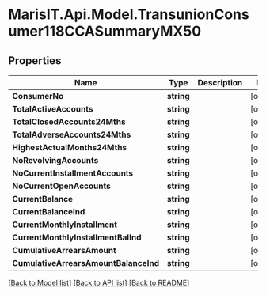 
# MarisIT.Api.Model.TransunionConsumer118CCASummaryMX50

## Properties

Name | Type | Description | Notes
------------ | ------------- | ------------- | -------------
**ConsumerNo** | **string** |  | [optional] 
**TotalActiveAccounts** | **string** |  | [optional] 
**TotalClosedAccounts24Mths** | **string** |  | [optional] 
**TotalAdverseAccounts24Mths** | **string** |  | [optional] 
**HighestActualMonths24Mths** | **string** |  | [optional] 
**NoRevolvingAccounts** | **string** |  | [optional] 
**NoCurrentInstallmentAccounts** | **string** |  | [optional] 
**NoCurrentOpenAccounts** | **string** |  | [optional] 
**CurrentBalance** | **string** |  | [optional] 
**CurrentBalanceInd** | **string** |  | [optional] 
**CurrentMonthlyInstallment** | **string** |  | [optional] 
**CurrentMonthlyInstallmentBalInd** | **string** |  | [optional] 
**CumulativeArrearsAmount** | **string** |  | [optional] 
**CumulativeArrearsAmountBalanceInd** | **string** |  | [optional] 

[[Back to Model list]](../README.md#documentation-for-models)
[[Back to API list]](../README.md#documentation-for-api-endpoints)
[[Back to README]](../README.md)

